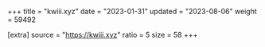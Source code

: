 +++
title = "kwiii.xyz"
date = "2023-01-31"
updated = "2023-08-06"
weight = 59492

[extra]
source = "https://kwiii.xyz"
ratio = 5
size = 58
+++

